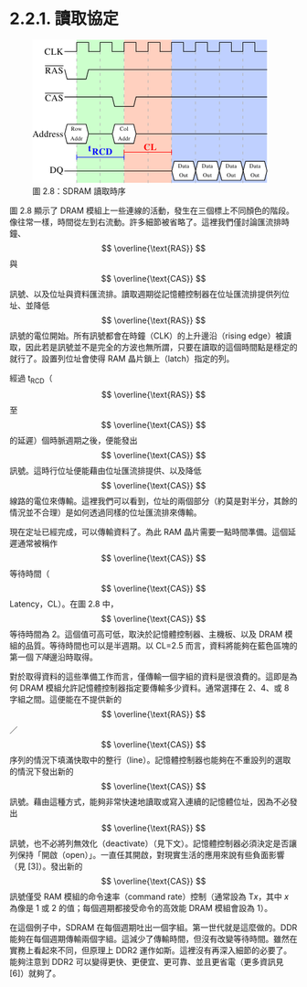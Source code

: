 # 2.2.1. 讀取協定

<figure>
  <img src="../../assets/figure-2.8.png" alt="圖 2.8：SDRAM 讀取時序">
  <figcaption>圖 2.8：SDRAM 讀取時序</figcaption>
</figure>

圖 2.8 顯示了 DRAM 模組上一些連線的活動，發生在三個標上不同顏色的階段。像往常一樣，時間從左到右流動。許多細節被省略了。這裡我們僅討論匯流排時鐘、$$ \overline{\text{RAS}} $$ 與 $$ \overline{\text{CAS}} $$ 訊號、以及位址與資料匯流排。讀取週期從記憶體控制器在位址匯流排提供列位址、並降低 $$ \overline{\text{RAS}} $$ 訊號的電位開始。所有訊號都會在時鐘（CLK）的上升邊沿（rising edge）被讀取，因此若是訊號並不是完全的方波也無所謂，只要在讀取的這個時間點是穩定的就行了。設置列位址會使得 RAM 晶片鎖上（latch）指定的列。

經過 t<sub>RCD</sub>（$$ \overline{\text{RAS}} $$ 至 $$ \overline{\text{CAS}} $$ 的延遲）個時脈週期之後，便能發出 $$ \overline{\text{CAS}} $$ 訊號。這時行位址便能藉由位址匯流排提供、以及降低 $$ \overline{\text{CAS}} $$ 線路的電位來傳輸。這裡我們可以看到，位址的兩個部分（約莫是對半分，其餘的情況並不合理）是如何透過同樣的位址匯流排來傳輸。

現在定址已經完成，可以傳輸資料了。為此 RAM 晶片需要一點時間準備。這個延遲通常被稱作 $$ \overline{\text{CAS}} $$ 等待時間（$$ \overline{\text{CAS}} $$ Latency，CL）。在圖 2.8 中，$$ \overline{\text{CAS}} $$ 等待時間為 2。這個值可高可低，取決於記憶體控制器、主機板、以及 DRAM 模組的品質。等待時間也可以是半週期。以 CL=2.5 而言，資料將能夠在藍色區塊的第一個*下降*邊沿時取得。

對於取得資料的這些準備工作而言，僅傳輸一個字組的資料是很浪費的。這即是為何 DRAM 模組允許記憶體控制器指定要傳輸多少資料。通常選擇在 2、4、或 8 字組之間。這便能在不提供新的 $$ \overline{\text{RAS}} $$／$$ \overline{\text{CAS}} $$ 序列的情況下填滿快取中的整行（line）。記憶體控制器也能夠在不重設列的選取的情況下發出新的 $$ \overline{\text{CAS}} $$ 訊號。藉由這種方式，能夠非常快速地讀取或寫入連續的記憶體位址，因為不必發出 $$ \overline{\text{RAS}} $$ 訊號，也不必將列無效化（deactivate）（見下文）。記憶體控制器必須決定是否讓列保持「開啟（open）」。一直任其開啟，對現實生活的應用來說有些負面影響（見 [3]）。發出新的 $$ \overline{\text{CAS}} $$ 訊號僅受 RAM 模組的命令速率（command rate）控制（通常設為 T*x*，其中 *x* 為像是 1 或 2 的值；每個週期都接受命令的高效能 DRAM 模組會設為 1）。

在這個例子中，SDRAM 在每個週期吐出一個字組。第一世代就是這麼做的。DDR 能夠在每個週期傳輸兩個字組。這減少了傳輸時間，但沒有改變等待時間。雖然在實務上看起來不同，但原理上 DDR2 運作如斯。這裡沒有再深入細節的必要了。能夠注意到 DDR2 可以變得更快、更便宜、更可靠、並且更省電（更多資訊見 [6]）就夠了。

